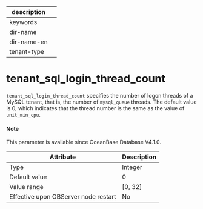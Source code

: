 |description||
|---|---|
|keywords||
|dir-name||
|dir-name-en||
|tenant-type||

# tenant_sql_login_thread_count

`tenant_sql_login_thread_count` specifies the number of logon threads of a MySQL tenant, that is, the number of `mysql_queue` threads. The default value is 0, which indicates that the thread number is the same as the value of `unit_min_cpu`. 

<main id="notice" type='explain'>

  <h4>Note</h4>

  <p>This parameter is available since OceanBase Database V4.1.0. </p>

</main>

| **Attribute** | **Description** |
| --- | --- |
| Type | Integer |
| Default value | 0 |
| Value range | \[0, 32] |
| Effective upon OBServer node restart | No |
